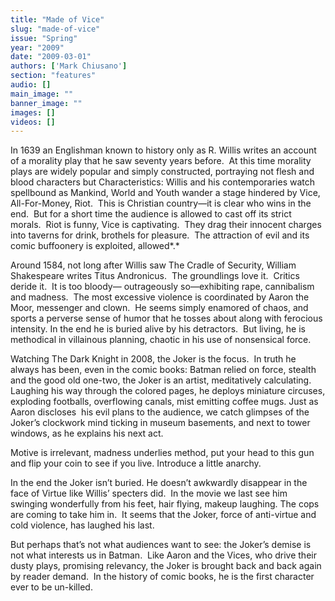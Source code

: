 ```yaml
---
title: "Made of Vice"
slug: "made-of-vice"
issue: "Spring"
year: "2009"
date: "2009-03-01"
authors: ['Mark Chiusano']
section: "features"
audio: []
main_image: ""
banner_image: ""
images: []
videos: []
---
```

In 1639 an Englishman known to history only as R. Willis writes an account of a morality play that he saw seventy years before.  At this time morality plays are widely popular and simply constructed, portraying not flesh and blood characters but Characteristics: Willis and his contemporaries watch spellbound as Mankind, World and Youth wander a stage hindered by Vice, All-For-Money, Riot.  This is Christian country—it is clear who wins in the end.  But for a short time the audience is allowed to cast off its strict morals.  Riot is funny, Vice is captivating.  They drag their innocent charges into taverns for drink, brothels for pleasure.  The attraction of evil and its comic buffoonery is exploited, allowed*.*

 Around 1584, not long after Willis saw The Cradle of Security, William Shakespeare writes Titus Andronicus.  The groundlings love it.  Critics deride it.  It is too bloody— outrageously so—exhibiting rape, cannibalism and madness.  The most excessive violence is coordinated by Aaron the Moor, messenger and clown.  He seems simply enamored of chaos, and sports a perverse sense of humor that he tosses about along with ferocious intensity. In the end he is buried alive by his detractors.  But living, he is methodical in villainous planning, chaotic in his use of nonsensical force.

 Watching The Dark Knight in 2008, the Joker is the focus.  In truth he always has been, even in the comic books: Batman relied on force, stealth and the good old one-two, the Joker is an artist, meditatively calculating.  Laughing his way through the colored pages, he deploys miniature circuses, exploding footballs, overflowing canals, mist emitting coffee mugs. Just as Aaron discloses  his evil plans to the audience, we catch glimpses of the Joker’s clockwork mind ticking in museum basements, and next to tower windows, as he explains his next act.

 Motive is irrelevant, madness underlies method, put your head to this gun and flip your coin to see if you live. Introduce a little anarchy.

 In the end the Joker isn’t buried. He doesn’t awkwardly disappear in the face of Virtue like Willis’ specters did.  In the movie we last see him swinging wonderfully from his feet, hair flying, makeup laughing. The cops are coming to take him in.  It seems that the Joker, force of anti-virtue and cold violence, has laughed his last.

 But perhaps that’s not what audiences want to see: the Joker’s demise is not what interests us in Batman.  Like Aaron and the Vices, who drive their dusty plays, promising relevancy, the Joker is brought back and back again by reader demand.  In the history of comic books, he is the first character ever to be un-killed.     

  

